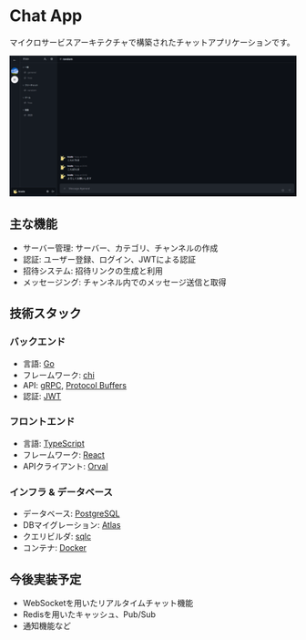 # Chat App

マイクロサービスアーキテクチャで構築されたチャットアプリケーションです。

![chat-app-demo](./docs/images/chat-page.png)

## 主な機能

- サーバー管理: サーバー、カテゴリ、チャンネルの作成
- 認証: ユーザー登録、ログイン、JWTによる認証
- 招待システム: 招待リンクの生成と利用
- メッセージング: チャンネル内でのメッセージ送信と取得

## 技術スタック

### バックエンド

- 言語: [Go](https://go.dev/)
- フレームワーク: [chi](https://github.com/go-chi/chi)
- API: [gRPC](https://grpc.io/), [Protocol Buffers](https://protobuf.dev/)
- 認証: [JWT](https://jwt.io/)

### フロントエンド

- 言語: [TypeScript](https://www.typescriptlang.org/)
- フレームワーク: [React](https://react.dev/)
- APIクライアント: [Orval](https://orval.dev/)

### インフラ & データベース

- データベース: [PostgreSQL](https://www.postgresql.org/)
- DBマイグレーション: [Atlas](https://atlasgo.io/)
- クエリビルダ: [sqlc](https://sqlc.dev/)
- コンテナ: [Docker](https://www.docker.com/)

## 今後実装予定

- WebSocketを用いたリアルタイムチャット機能
- Redisを用いたキャッシュ、Pub/Sub
- 通知機能など
